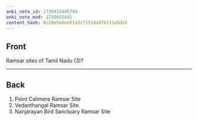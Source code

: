 ```yaml
---
anki_note_id: 1739932445749
anki_note_mod: 1739932445
content_hash: 8c28e5e0ee81a3cf1518a8f6f21e0d2e
---
```


## Front

Ramsar sites of Tamil Nadu (3)?

<hr/>

## Back

1. Point Calimere Ramsar Site  
2. Vedanthangal Ramsar Site  
3. Nanjarayan Bird Sanctuary Ramsar Site